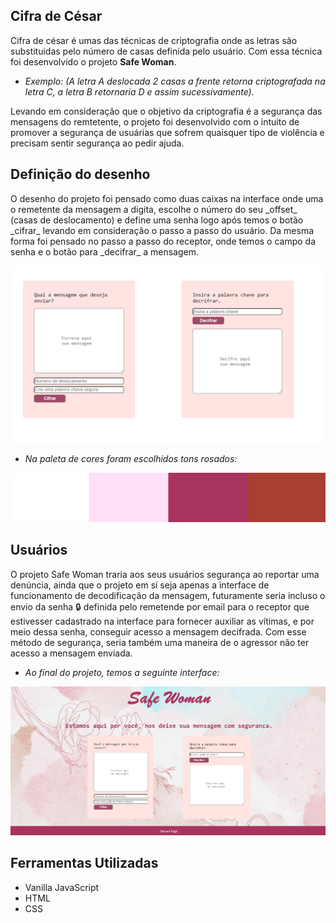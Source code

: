 ## Cifra de César

<p>Cifra de césar é umas das técnicas de criptografia onde as letras são substituidas pelo número de casas definida pelo usuário. Com essa técnica foi desenvolvido o projeto <b>Safe Woman</b>.</p>

* _Exemplo: (A letra A deslocada 2 casas a frente retorna criptografada na letra C, a letra B retornaria D e assim sucessivamente)._

 <p>Levando em consideração que o objetivo da criptografia é a segurança das mensagens do remtetente, o projeto foi desenvolvido com o intuito de promover a segurança de usuárias que sofrem quaisquer tipo de violência e precisam  sentir segurança ao pedir ajuda.</p>


## Definição do desenho

<p>O desenho do projeto foi pensado como duas caixas na interface onde uma o remetente da mensagem a digita, escolhe o número do seu _offset_ (casas de deslocamento) e define uma senha logo após temos o botão _cifrar_ levando em consideração o passo a passo do usuário. Da mesma forma foi pensado no passo a passo do receptor, onde temos o campo da senha e o botão para _decifrar_ a mensagem.</p>
 
 ![image](src/img/desenho.png)

 * _Na paleta de cores foram escolhidos tons rosados:_

 ![color](src/img/tabela-de-cores.png)

 ## Usuários

<p> O projeto Safe Woman traria aos seus usuários segurança ao reportar uma denúncia, ainda que o projeto em sí seja apenas a interface de funcionamento de decodificação da mensagem, futuramente seria incluso o envio da senha 🔒 definida pelo remetende por email para o receptor que estivesser cadastrado na interface para fornecer auxiliar as vítimas, e por meio dessa senha, conseguir acesso a mensagem decifrada. Com esse método de segurança, seria também uma maneira de o agressor não ter acesso a mensagem enviada.</p> 


 * _Ao final do projeto, temos a seguinte interface:_

 ![interface](src/img/interface.png)

 ## Ferramentas Utilizadas

 * Vanilla JavaScript
 * HTML
 * CSS


 